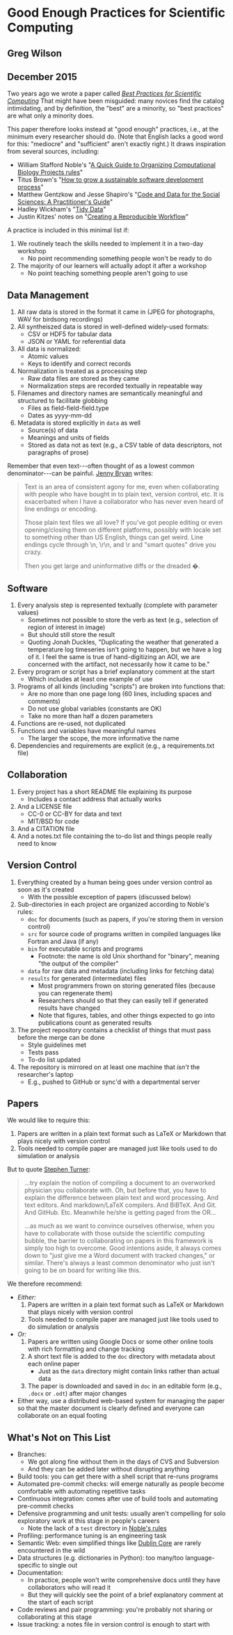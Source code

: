 ---
---
# Good Enough Practices for Scientific Computing

## Greg Wilson

## December 2015

Two years ago we wrote a paper called
*[Best Practices for Scientific Computing][best-practices]*
That might have been misguided:
many novices find the catalog intimidating,
and by definition,
the "best" are a minority,
so "best practices" are what only a minority does.

This paper therefore looks instead at "good enough" practices,
i.e.,
at the minimum every researcher should do.
(Note that English lacks a good word for this:
"mediocre" and "sufficient" aren't exactly right.)
It draws inspiration from several sources, including:

*   William Stafford Noble's
    "[A Quick Guide to Organizing Computational Biology Projects rules][noble-rules]"
*   Titus Brown's
    "[How to grow a sustainable software development process][brown-sustainable]"
*   Matthew Gentzkow and Jesse Shapiro's
    "[Code and Data for the Social Sciences: A Practitioner's Guide][gentzkow-shapiro]"
*   Hadley Wickham's
    "[Tidy Data][wickham-tidy]"
*   Justin Kitzes' notes on
    "[Creating a Reproducible Workflow][kitzes-reproducible]"

A practice is included in this minimal list if:

1.  We routinely teach the skills needed to implement it in a two-day workshop
    *   No point recommending something people won't be ready to do
2.  The majority of our learners will actually adopt it after a workshop
    *   No point teaching something people aren't going to use

## Data Management

1.  All raw data is stored in the format it came in (JPEG for photographs, WAV for birdsong recordings)
2.  All syntheiszed data is stored in well-defined widely-used formats:
    *   CSV or HDF5 for tabular data
    *   JSON or YAML for referential data
3.  All data is normalized:
    *   Atomic values
    *   Keys to identify and correct records
4.  Normalization is treated as a processing step
    *   Raw data files are stored as they came
    *   Normalization steps are recorded textually in repeatable way
5.  Filenames and directory names are semantically meaningful and structured to facilitate globbing
    *   Files as field-field-field.type
    *   Dates as yyyy-mm-dd
6.  Metadata is stored explicitly in `data` as well
    *   Source(s) of data
    *   Meanings and units of fields
    *   Stored as data not as text (e.g., a CSV table of data descriptors, not paragraphs of prose)

Remember that even text---often thought of as a lowest common denominator---can be painful.
[Jenny Bryan][bryan-rebuttal] writes:

> Text is an area of consistent agony for me,
> even when collaborating with people who have bought in to plain text,
> version control, etc.
> It is exacerbated when I have a collaborator who has never even heard of line endings or encoding.
>
> Those plain text files we all love?
> If you've got people editing or even opening/closing them on different platforms,
> possibly with locale set to something other than US English,
> things can get weird.
> Line endings cycle through \n, \r\n, and \r and "smart quotes" drive you crazy.
>
> Then you get large and uninformative diffs or the dreaded �.

## Software

1.  Every analysis step is represented textually (complete with parameter values)
    *   Sometimes not possible to store the verb as text (e.g., selection of region of interest in image)
    *   But should still store the result
    *   Quoting Jonah Duckles,
        "Duplicating the weather that generated a temperature log timeseries isn't going to happen, but we have a log of it.
        I feel the same is true of hand-digitizing an AOI, we are concerned with the artifact, not necessarily how it came to be."
2.  Every program or script has a brief explanatory comment at the start
    *   Which includes at least one example of use
3.  Programs of all kinds (including "scripts") are broken into functions that:
    *   Are no more than one page long (60 lines, including spaces and comments)
    *   Do not use global variables (constants are OK)
    *   Take no more than half a dozen parameters
4.  Functions are re-used, not duplicated
5.  Functions and variables have meaningful names
    *   The larger the scope, the more informative the name
6.  Dependencies and requirements are explicit (e.g., a requirements.txt file)

## Collaboration

1.  Every project has a short README file explaining its purpose
    *   Includes a contact address that actually works
2.  And a LICENSE file
    *   CC-0 or CC-BY for data and text
    *   MIT/BSD for code
3.  And a CITATION file
4.  And a notes.txt file containing the to-do list and things people really need to know

## Version Control

1.  Everything created by a human being goes under version control as soon as it's created
    *   With the possible exception of papers (discussed below)
2.  Sub-directories in each project are organized according to Noble's rules:
    *   `doc` for documents (such as papers, if you're storing them in version control)
    *   `src` for source code of programs written in compiled languages like Fortran and Java (if any)
    *   `bin` for executable scripts and programs
        *   Footnote: the name is old Unix shorthand for "binary", meaning "the output of the compiler"
    *   `data` for raw data and metadata (including links for fetching data)
    *   `results` for generated (intermediate) files
        *   Most programmers frown on storing generated files (because you can regenerate them)
        *   Researchers should so that they can easily tell if generated results have changed
        *   Note that figures, tables, and other things expected to go into publications count as generated results
3.  The project repository contains a checklist of things that must pass before the merge can be done
    *   Style guidelines met
    *   Tests pass
    *   To-do list updated
4.  The repository is mirrored on at least one machine that *isn't* the researcher's laptop
    *   E.g., pushed to GitHub or sync'd with a departmental server

## Papers

We would like to require this:

1.  Papers are written in a plain text format such as LaTeX or Markdown that plays nicely with version control
2.  Tools needed to compile paper are managed just like tools used to do simulation or analysis

But to quote [Stephen Turner][turner-rebuttal]:

> ...try explain the notion of compiling a document to an overworked physician you collaborate with.
> Oh, but before that, you have to explain the difference between plain text and word processing.
> And text editors.
> And markdown/LaTeX compilers.
> And BiBTeX.
> And Git.
> And GitHub. Etc.
> Meanwhile he/she is getting paged from the OR...
>
> ...as much as we want to convince ourselves otherwise,
> when you have to collaborate with those outside the scientific computing bubble,
> the barrier to collaborating on papers in this framework is simply too high to overcome.
> Good intentions aside,
> it always comes down to "just give me a Word document with tracked changes," or similar.
> There's always a least common denominator who just isn't going to be on board for writing like this.

We therefore recommend:

*   *Either:*
    1.  Papers are written in a plain text format such as LaTeX or Markdown that plays nicely with version control
    2.  Tools needed to compile paper are managed just like tools used to do simulation or analysis
*   *Or:*
    1.  Papers are written using Google Docs or some other online tools with rich formatting and change tracking
    2.  A short text file is added to the `doc` directory with metadata about each online paper
        *   Just as the `data` directory might contain links rather than actual data
    3.  The paper is downloaded and saved in `doc` in an editable form (e.g., `.docx` or `.odt`) after major changes
*   Either way, use a distributed web-based system for managing the paper so that the master document is clearly defined and everyone can collaborate on an equal footing

## What's Not on This List

*   Branches:
    *   We got along fine without them in the days of CVS and Subversion
    *   And they can be added later without disrupting anything
*   Build tools: you can get there with a shell script that re-runs programs
*   Automated pre-commit checks: will emerge naturally as people become comfortable with automating repetitive tasks
*   Continuous integration: comes after use of build tools and automating pre-commit checks
*   Defensive programming and unit tests: usually aren't compelling for solo exploratory work at this stage in people's careers
    *   Note the lack of a `test` directory in [Noble's rules][noble-rules]
*   Profiling: performance tuning is an engineering task
*   Semantic Web: even simplified things like [Dublin Core][dublin-core] are rarely encountered in the wild
*   Data structures (e.g. dictionaries in Python): too many/too language-specific to single out
*   Documentation:
    *   In practice, people won't write comprehensive docs until they have collaborators who will read it
    *   But they will quickly see the point of a brief explanatory comment at the start of each script
*   Code reviews and pair programming: you're probably not sharing or collaborating at this stage
*   Issue tracking: a notes file in version control is enough to start with

[best-practices]: http://journals.plos.org/plosbiology/article?id=10.1371/journal.pbio.1001745
[brown-sustainable]: http://ivory.idyll.org/blog/2015-growing-sustainable-software-development-process.html
[bryan-rebuttal]: https://github.com/swcarpentry/good-enough-practices-in-scientific-computing/issues/10#issue-117003028
[dublin-core]: http://dublincore.org/
[gentzkow-shapiro]: https://people.stanford.edu/gentzkow/sites/default/files/codeanddata.pdf
[kitzes-reproducible]: http://datasci.kitzes.com/lessons/python/reproducible_workflow.html
[noble-rules]: http://journals.plos.org/ploscompbiol/article?id=10.1371/journal.pcbi.1000424
[turner-rebuttal]: https://github.com/swcarpentry/good-enough-practices-in-scientific-computing/issues/2#issue-116784345
[wickham-tidy]: http://vita.had.co.nz/papers/tidy-data.pdf
